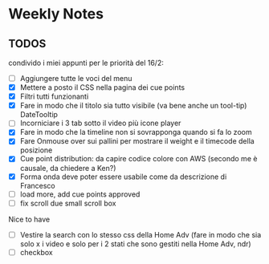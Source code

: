 # Weekly Notes

## TODOS

condivido i miei appunti per le priorità del 16/2:

- [ ] Aggiungere tutte le voci del menu
- [x] Mettere a posto il CSS nella pagina dei cue points
- [x] Filtri tutti funzionanti
- [x] Fare in modo che il titolo sia tutto visibile (va bene anche un tool-tip) DateTooltip
- [ ] Incorniciare i 3 tab sotto il video più icone player
- [x] Fare in modo che la timeline non si sovrapponga quando si fa lo zoom
- [x] Fare Onmouse over sui pallini per mostrare il weight e il timecode della posizione
- [x] Cue point distribution: da capire codice colore con AWS (secondo me è causale, da chiedere a Ken?)
- [x] Forma onda deve poter essere usabile come da descrizione di Francesco
- [ ] load more, add cue points approved
- [ ] fix scroll due small scroll box

Nice to have

- [ ] Vestire la search con lo stesso css della Home Adv (fare in modo che sia solo x i video e solo per i 2 stati che sono gestiti nella Home Adv, ndr)
- [ ] checkbox 
